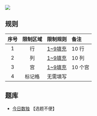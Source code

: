 ![](https://cn.sudoku.today/pic/02/tenbox/39354_418525.png)

## 规则
| 序号 | 限制区域 | 限制规则 | 备注 |
| :---: | :---: | :--- | :--- |
| 1 | 行 | [1~9填充] | 10 行 |
| 2 | 列 | [1~9填充] | 10 列 |
| 3 | 宫 | [1~9填充] | 10 个宫 |
| 4 | 标记格 | 无需填写 | |

## 题库
- [今日数独](https://cn.sudoku.today/g-ten-box-sudoku/) 【选题不便】

[1~9填充]: ../../../rules.md#1~9填充